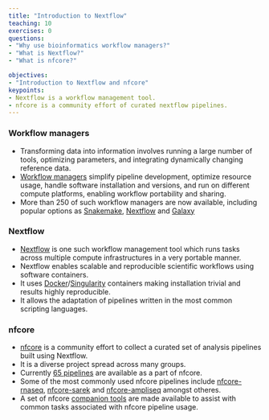 ```yaml
---
title: "Introduction to Nextflow"
teaching: 10
exercises: 0
questions:
- "Why use bioinformatics workflow managers?"
- "What is Nextflow?"
- "What is nfcore?"

objectives:
- "Introduction to Nextflow and nfcore"
keypoints:
- Nextflow is a workflow management tool.
- nfcore is a community effort of curated nextflow pipelines.
---
```


### Workflow managers 
- Transforming data into information involves running a large number of tools, optimizing parameters, and integrating dynamically changing reference data.
- [Workflow managers](https://www.nature.com/articles/s41592-021-01254-9)  simplify pipeline development, optimize resource usage, handle software installation and versions, and run on different compute platforms, enabling workflow portability and sharing. 
- More than 250 of such workflow managers are now available, including popular options as [Snakemake](https://snakemake.readthedocs.io/en/stable/), [Nextflow](https://www.nextflow.io/) and [Galaxy](https://galaxyproject.org/learn/advanced-workflow/)


### Nextflow 
- [Nextflow](https://www.nextflow.io/) is one such workflow management tool which runs tasks across multiple compute infrastructures in a very portable manner. 
- Nextflow enables scalable and reproducible scientific workflows using software containers. 
- It uses [Docker](https://www.docker.com/)/[Singularity](https://docs.sylabs.io/guides/3.0/user-guide/index.html) containers making installation trivial and results highly reproducible.
- It allows the adaptation of pipelines written in the most common scripting languages.

### nfcore
- [nfcore](https://nf-co.re/) is a community effort to collect a curated set of analysis pipelines built using Nextflow.
- It is a diverse project spread across many groups.
- Currently [65 pipelines](https://nf-co.re/pipelines) are available as a part of nfcore.
- Some of the most commonly used nfcore pipelines include [nfcore-rnaseq](https://nf-co.re/rnaseq), [nfcore-sarek](https://nf-co.re/sarek) and [nfcore-ampliseq](https://nf-co.re/ampliseq) amongst otheres.
- A set of nfcore [companion tools](https://nf-co.re/tools/) are made available to assist with common tasks associated with nfcore pipeline usage. 

